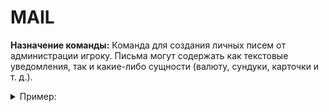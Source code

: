 # MAIL

**Назначение команды:** Команда для создания личных писем от администрации игроку. Письма могут содержать как текстовые уведомления, так и какие-либо сущности (валюту, сундуки, карточки и т. д.).
<details>
<summary>Пример:</summary>

```
/fort develop MAIL {"type": "addLetter", "accountID": 7143, "message": {"category": "COMMON", "caption": "Social Networks", "description": "Join us in internet", "spriteName": "SpriteTest", "buttonsInfo": [ { "url": "https://www.facebook.com/", "labelName": "string", "spriteName": "icon_facebook"}], "products": [ { "type": "CURRENCY", "typeId": 2, "amount": 10 } ]}}
```
Вместо `develop` можно поставить `alpha, beta, feature`

* `"category": "COMMON"` //обязательное поле. Варианты: COMMON, SERVICE, IMPORTANT
* `"caption": "string"`  //обязательное поле
* `"description": "string"`  //обязательное поле
* `"spriteName": "string"`  //обязательное поле
* `"buttonsInfo": [ { "url": "string", "labelName": "string", "spriteName": "string" }`
* `"products": [ { "type": "CURRENCY", "typeId": 3, "amount": 10 } ]` - основное поле для передачи ресурсов, валюты и т.д.

В поле `product` для каждого `type` есть еще и `typeId`:

* `type`: "CURRENCY", `typeid`: ID_SOFT=2, ID_HARD=3, ID_BATTLE_PASS_POINT=5
* `type`: "CARD", `typeid`: id карточки [юнита](https://docs.google.com/spreadsheets/d/1doTNlgvJ00PMs5p5mrQxBEPuylVA7ZXbSfeNk2WpI14/edit#gid=683969633), [здания](https://docs.google.com/spreadsheets/d/1doTNlgvJ00PMs5p5mrQxBEPuylVA7ZXbSfeNk2WpI14/edit#gid=683969633)
* `type`: "EQUIPMENT", `typeid`: id [экипировки светлых юнитов](https://docs.google.com/spreadsheets/d/1kdBQfDkRV__1Y-5IzBigfEN12qkJSjg1DAb7JhW6cMg/edit#gid=1326409349), [экипировки темных юнитов](https://docs.google.com/spreadsheets/d/1YFY6SqKDoo67wL8MB8A4Hwp0bbdZf8eL1_Brl6wTUDQ/edit#gid=172506499)
* `type`: "SCROLL", `typeid`: id [свитка](https://docs.google.com/spreadsheets/d/1doTNlgvJ00PMs5p5mrQxBEPuylVA7ZXbSfeNk2WpI14/edit#gid=43489479)
* `type`: "CHEST", `typeid`:id [сундука](https://docs.google.com/spreadsheets/d/1doTNlgvJ00PMs5p5mrQxBEPuylVA7ZXbSfeNk2WpI14/edit#gid=1763172340)
* `type`: "BATTERY", `typeid`:id [батарейки](https://docs.google.com/spreadsheets/d/1doTNlgvJ00PMs5p5mrQxBEPuylVA7ZXbSfeNk2WpI14/edit#gid=1015279351)

**Результатом** запроса будет письмо, содержащее заданные элементы, которое будет отправлено на почту в игре.
</details>

